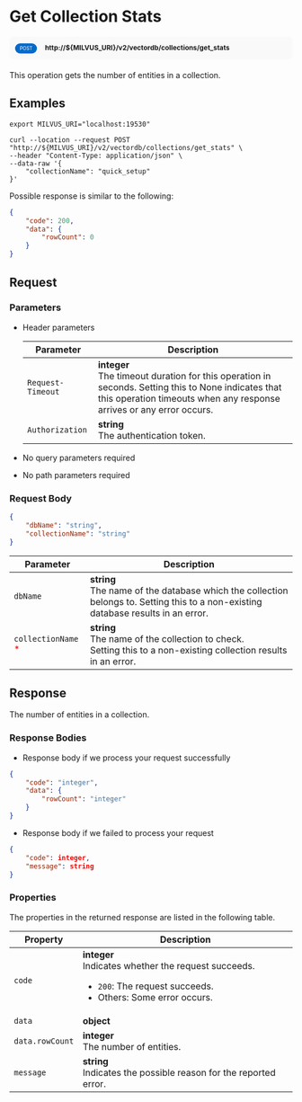 # Get Collection Stats

<div style="background: #f9f9f9; padding: 10px; border-radius: 5px; margin-bottom: 20px;">
    <div style="display: inline-block; background: #026aca; font-size: 0.6em; border-radius: 10px; color: #ffffff; padding: 0.3em 1em; line-height: 1.5em;">
        <span>POST</span>
    </div>
    <div style="display: inline-block; font-size: 0.85em; font-weight: 700; margin-left: 10px;">
        <span>http://${MILVUS_URI}/v2/vectordb/collections/get_stats</span>
    </div>
</div>

This operation gets the number of entities in a collection.

## Examples

```shell
export MILVUS_URI="localhost:19530"

curl --location --request POST "http://${MILVUS_URI}/v2/vectordb/collections/get_stats" \
--header "Content-Type: application/json" \
--data-raw '{
    "collectionName": "quick_setup"
}'
```
Possible response is similar to the following:
```json
{
    "code": 200,
    "data": {
        "rowCount": 0
    }
}
```

## Request

### Parameters

- Header parameters

    | Parameter        | Description                                                                               |
    |------------------|-------------------------------------------------------------------------------------------|
    | `Request-Timeout`  | **integer**<br/>The timeout duration for this operation in seconds. Setting this to None indicates that this operation timeouts when any response arrives or any error occurs.|
    | `Authorization`  | **string**<br/>The authentication token.|

- No query parameters required

- No path parameters required

### Request Body

```json
{
    "dbName": "string",
    "collectionName": "string"
}
```

| Parameter        | Description                                                                               |
|------------------|-------------------------------------------------------------------------------------------|
| `dbName`  | __string__<br/>The name of the database which the collection belongs to. Setting this to a non-existing database results in an error.  |
| `collectionName` <span style="color:red">*</span> | __string__<br/>The name of the collection to check.<br/>Setting this to a non-existing collection results in an error.  |

## Response

The number of entities in a collection.

### Response Bodies

- Response body if we process your request successfully

```json
{
    "code": "integer",
    "data": {
        "rowCount": "integer"
    }
}
```

- Response body if we failed to process your request

```json
{
    "code": integer,
    "message": string
}
```

### Properties

The properties in the returned response are listed in the following table.

| Property | Description                                                                                                                                 |
|----------|---------------------------------------------------------------------------------------------------------------------------------------------|
| `code`   | __integer__<br/>Indicates whether the request succeeds.<br/><ul><li>`200`: The request succeeds.</li><li>Others: Some error occurs.</li></ul> |
| `data` | __object__<br/> |
| `data.rowCount`  | __integer__<br/>The number of entities.  |
| `message`  | __string__<br/>Indicates the possible reason for the reported error. |
